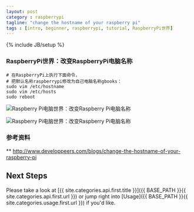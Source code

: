```yaml
---
layout: post
category : raspberrypi
tagline: "change the hostname of your raspberry pi"
tags : [intro, beginner, raspberrypi, tutorial, RaspberryPi世界]
---
```

{% include JB/setup %}

### RaspberryPi世界：改变RaspberryPi电脑名称

    # 在RaspberryPi上执行下面命令，
    # 把默认名称raspberrypi修改为自己电脑名称gbooks：
    sudo vim /etc/hostname
    sudo vim /etc/hosts
    sudo reboot

![Raspberry Pi电脑世界：改变Raspberry Pi电脑名称](https://lh6.googleusercontent.com/-zGOtZf_OD0k/UoqNwYiPCDI/AAAAAAAAF90/oiURt3rQGEs/w506-h363/2013-11-18-2159.png)

![Raspberry Pi电脑世界：改变Raspberry Pi电脑名称](https://lh5.googleusercontent.com/-pnL5M4Qp94s/UoqNpAmV_PI/AAAAAAAAF9c/AMyEptWCJvU/w506-h321/2013-11-18-2202.png)

### 参考资料
** http://www.developpeers.com/blogs/change-the-hostname-of-your-raspberry-pi

## Next Steps

Please take a look at [{{ site.categories.api.first.title }}]({{ BASE_PATH }}{{ site.categories.api.first.url }})
or jump right into [Usage]({{ BASE_PATH }}{{ site.categories.usage.first.url }}) if you'd like.

